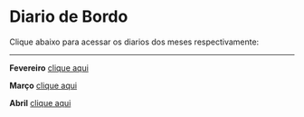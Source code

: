 # Diario de Bordo

Clique abaixo para acessar os diarios dos meses respectivamente:

---

**Fevereiro** [clique aqui](./diario_fev.md)

**Março** [clique aqui](./diario_mar.md)

**Abril** [clique aqui](./diario_abr.md)
